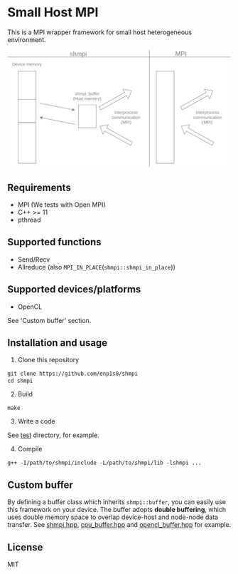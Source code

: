 # Small Host MPI

This is a MPI wrapper framework for small host heterogeneous environment.

![shmpi](./docs/shmpi.png)

## Requirements
- MPI (We tests with Open MPI)
- C++ >= 11
- pthread

## Supported functions
- Send/Recv
- Allreduce (also `MPI_IN_PLACE`(`shmpi::shmpi_in_place`))

## Supported devices/platforms
- OpenCL

See 'Custom buffer' section.

## Installation and usage
1. Clone this repository
```
git clone https://github.com/enp1s0/shmpi
cd shmpi
```

2. Build
```
make
```

3. Write a code

See [test](./test) directory, for example.

4. Compile
```
g++ -I/path/to/shmpi/include -L/path/to/shmpi/lib -lshmpi ...
```

## Custom buffer
By defining a buffer class which inherits `shmpi::buffer`, you can easily use this framework on your device.
The buffer adopts **double buffering**, which uses double memory space to overlap device-host and node-node data transfer.
See [shmpi.hpp](./include/shmpi/shmpi.hpp), [cpu_buffer.hpp](./test/cpu_buffer.hpp) and [opencl_buffer.hpp](./include/shmpi/opencl_buffer.hpp) for example.

## License
MIT
